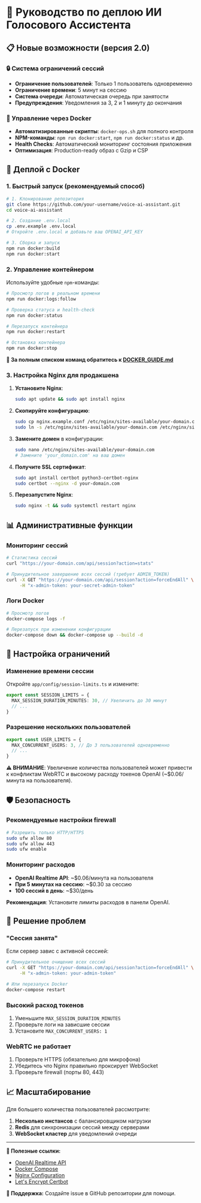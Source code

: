 # 🚀 Руководство по деплою ИИ Голосового Ассистента

## 📋 Новые возможности (версия 2.0)

### 🔒 Система ограничений сессий
- **Ограничение пользователей**: Только 1 пользователь одновременно
- **Ограничение времени**: 5 минут на сессию
- **Система очереди**: Автоматическая очередь при занятости
- **Предупреждения**: Уведомления за 3, 2 и 1 минуту до окончания

### 🐳 Управление через Docker
- **Автоматизированные скрипты**: `docker-ops.sh` для полного контроля
- **NPM-команды**: `npm run docker:start`, `npm run docker:status` и др.
- **Health Checks**: Автоматический мониторинг состояния приложения
- **Оптимизация**: Production-ready образ с Gzip и CSP

## 🐳 Деплой с Docker

### 1. Быстрый запуск (рекомендуемый способ)

```bash
# 1. Клонирование репозитория
git clone https://github.com/your-username/voice-ai-assistant.git
cd voice-ai-assistant

# 2. Создание .env.local
cp .env.example .env.local
# Откройте .env.local и добавьте ваш OPENAI_API_KEY

# 3. Сборка и запуск
npm run docker:build
npm run docker:start
```

### 2. Управление контейнером

Используйте удобные `npm`-команды:

```bash
# Просмотр логов в реальном времени
npm run docker:logs:follow

# Проверка статуса и health-check
npm run docker:status

# Перезапуск контейнера
npm run docker:restart

# Остановка контейнера
npm run docker:stop
```
**📖 За полным списком команд обратитесь к [DOCKER_GUIDE.md](./DOCKER_GUIDE.md)**

### 3. Настройка Nginx для продакшена

1. **Установите Nginx**:
   ```bash
   sudo apt update && sudo apt install nginx
   ```

2. **Скопируйте конфигурацию**:
   ```bash
   sudo cp nginx.example.conf /etc/nginx/sites-available/your-domain.com
   sudo ln -s /etc/nginx/sites-available/your-domain.com /etc/nginx/sites-enabled/
   ```

3. **Замените домен** в конфигурации:
   ```bash
   sudo nano /etc/nginx/sites-available/your-domain.com
   # Замените 'your_domain.com' на ваш домен
   ```

4. **Получите SSL сертификат**:
   ```bash
   sudo apt install certbot python3-certbot-nginx
   sudo certbot --nginx -d your-domain.com
   ```

5. **Перезапустите Nginx**:
   ```bash
   sudo nginx -t && sudo systemctl restart nginx
   ```

## 📊 Административные функции

### Мониторинг сессий

```bash
# Статистика сессий
curl "https://your-domain.com/api/session?action=stats"

# Принудительное завершение всех сессий (требует ADMIN_TOKEN)
curl -X GET "https://your-domain.com/api/session?action=forceEndAll" \
     -H "x-admin-token: your-secret-admin-token"
```

### Логи Docker

```bash
# Просмотр логов
docker-compose logs -f

# Перезапуск при изменении конфигурации
docker-compose down && docker-compose up --build -d
```

## 🔧 Настройка ограничений

### Изменение времени сессии

Откройте `app/config/session-limits.ts` и измените:

```typescript
export const SESSION_LIMITS = {
  MAX_SESSION_DURATION_MINUTES: 30, // Увеличить до 30 минут
  // ...
}
```

### Разрешение нескольких пользователей

```typescript
export const USER_LIMITS = {
  MAX_CONCURRENT_USERS: 3, // До 3 пользователей одновременно
  // ...
}
```

**⚠️ ВНИМАНИЕ**: Увеличение количества пользователей может привести к конфликтам WebRTC и высокому расходу токенов OpenAI (~$0.06/минута на пользователя).

## 🛡️ Безопасность

### Рекомендуемые настройки firewall

```bash
# Разрешить только HTTP/HTTPS
sudo ufw allow 80
sudo ufw allow 443
sudo ufw enable
```

### Мониторинг расходов

- **OpenAI Realtime API**: ~$0.06/минута на пользователя
- **При 5 минутах на сессию**: ~$0.30 за сессию
- **100 сессий в день**: ~$30/день

**Рекомендация**: Установите лимиты расходов в панели OpenAI.

## 🐛 Решение проблем

### "Сессия занята" 

Если сервер завис с активной сессией:

```bash
# Принудительное очищение всех сессий
curl -X GET "https://your-domain.com/api/session?action=forceEndAll" \
     -H "x-admin-token: your-admin-token"

# Или перезапуск Docker
docker-compose restart
```

### Высокий расход токенов

1. Уменьшите `MAX_SESSION_DURATION_MINUTES`
2. Проверьте логи на зависшие сессии
3. Установите `MAX_CONCURRENT_USERS: 1`

### WebRTC не работает

1. Проверьте HTTPS (обязательно для микрофона)
2. Убедитесь что Nginx правильно проксирует WebSocket
3. Проверьте firewall (порты 80, 443)

## 📈 Масштабирование

Для большего количества пользователей рассмотрите:

1. **Несколько инстансов** с балансировщиком нагрузки
2. **Redis** для синхронизации сессий между серверами  
3. **WebSocket кластер** для уведомлений очереди

---

**🔗 Полезные ссылки:**
- [OpenAI Realtime API](https://platform.openai.com/docs/guides/realtime)
- [Docker Compose](https://docs.docker.com/compose/)
- [Nginx Configuration](https://nginx.org/en/docs/)
- [Let's Encrypt Certbot](https://certbot.eff.org/)

**💬 Поддержка:** Создайте issue в GitHub репозитории для помощи. 